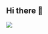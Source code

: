 ## Hi there 👋
<img src="https://capsule-render.vercel.app/api?type=waving&color=FA8072&height=300&section=header&text=Welcome%20to%20NaYeon's%20GitHub%20👋&animation=twinkling&fontSize=60" />

<!--
**qkrskdusdlqslek/qkrskdusdlqslek** is a ✨ _special_ ✨ repository because its `README.md` (this file) appears on your GitHub profile.

Here are some ideas to get you started:

- 🔭 I’m currently working on ...
- 🌱 I’m currently learning ...
- 👯 I’m looking to collaborate on ...
- 🤔 I’m looking for help with ...
- 💬 Ask me about ...
- 📫 How to reach me: ...
- 😄 Pronouns: ...
- ⚡ Fun fact: ...
-->

